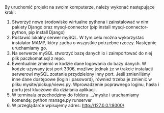 By uruchomić projekt na swoim komputerze, należy wykonać następujące kroki:
1) Stworzyć nowe środowisko wirtualne pythona i zainstalować w nim pakiety Django oraz mysql-connector (pip install mysql-connector-python, pip install Django)
2) Postawić lokalny serwer mySQL. W tym celu można wykorzystać instalator MAMP, który zadba o wszystkie potrzebne rzeczy. Następnie uruchamiamy go.
3) Na serwerze mySQL stworzyć bazę danych io i zaimportować do niej plik paczkomat.sql z repo.
4) Ewentualnie zmienić w kodzie dane logowania do bazy danych. W kodzie używany jest port 3306, możliwe jednak że w trakcie instalacji serwerowi mySQL zostanie przydzielony inny port. Jeśli zmieniliśmy inne dane dostępowe (login i password), również trzeba je zmienić w pliku mysite/pickup/views.py. Wprowadzenie poprawnego loginu, hasła i portu jest kluczowe dla działania aplikacji.
5) W terminalu przechodzimy do folderu .../mysite i uruchamiamy komendę: python manage.py runserver
6) W przeglądarce wpisujemy adres: http://127.0.0.1:8000/
